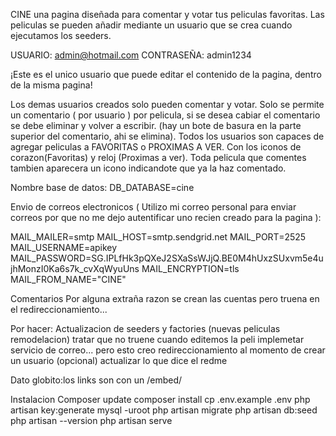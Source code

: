 CINE
una pagina diseñada para comentar y votar tus peliculas favoritas. 
Las peliculas se pueden añadir mediante un usuario que se crea cuando ejecutamos los seeders.

USUARIO: admin@hotmail.com
CONTRASEÑA: admin1234

¡Este es el unico usuario que puede editar el contenido de la pagina, dentro de la misma pagina!

Los demas usuarios creados solo pueden comentar y votar.
Solo se permite un comentario ( por usuario ) por pelicula, si se desea cabiar el comentario se debe eliminar y volver a escribir. (hay un bote de basura en la parte superior del comentario, ahi se elimina).
Todos los usuarios son capaces de agregar peliculas a FAVORITAS o PROXIMAS A VER. Con los iconos de corazon(Favoritas) y reloj (Proximas a ver). Toda pelicula que comentes tambien aparecera un icono indicandote que ya la haz comentado.

Nombre base de datos:
DB_DATABASE=cine

Envio de correos electronicos ( Utilizo mi correo personal para enviar correos por que no me dejo autentificar uno recien creado para la pagina ): 

MAIL_MAILER=smtp
MAIL_HOST=smtp.sendgrid.net
MAIL_PORT=2525
MAIL_USERNAME=apikey
MAIL_PASSWORD=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
MAIL_ENCRYPTION=tls
MAIL_FROM_NAME="CINE"

Comentarios
Por alguna extraña razon se crean las cuentas pero truena en el redireccionamiento...

Por hacer:
Actualizacion de seeders y factories (nuevas peliculas remodelacion)
tratar que no truene cuando editemos la peli
implemetar servicio de correo... pero esto creo
redireccionamiento al momento de crear un usuario (opcional)
actualizar lo que dice el redme


Dato globito:los links son con un /embed/

Instalacion
Composer update
composer install
cp .env.example .env
php artisan key:generate
mysql -uroot
php artisan migrate
php artisan db:seed
php artisan --version
php artisan serve
